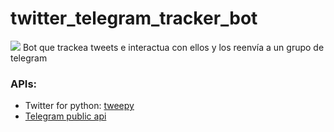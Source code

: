 # twitter_telegram_tracker_bot
<img src="https://img.shields.io/static/v1?label=seriedad&message=0%&color=red">
Bot que trackea tweets e interactua con ellos y los reenvía a un grupo de telegram 

### APIs:
- Twitter for python: [tweepy](https://www.tweepy.org/)
- [Telegram public api](https://core.telegram.org/bots/api)
